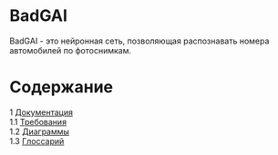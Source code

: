 # BadGAI

BadGAI - это нейронная сеть, позволяющая распознавать номера автомобилей по фотоснимкам.

# Содержание
1 [Документация](Documents)  
1.1 [Требования](Documents/Requirements/Requirements.md)  
1.2 [Диаграммы](https://github.com/Klimets/BadGAI/blob/master/Documents/Diagrams/Diagrams.md)  
1.3 [Глоссарий](https://github.com/Klimets/BadGAI/blob/master/Documents/Glossary.md)
